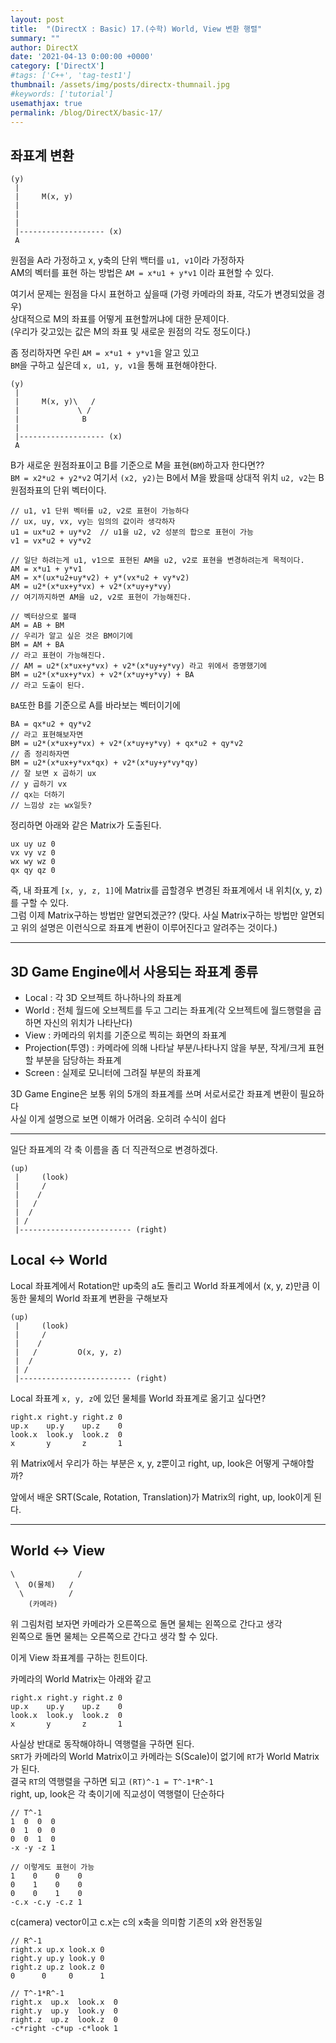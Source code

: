 ```yaml
---
layout: post
title:  "(DirectX : Basic) 17.(수학) World, View 변환 행렬"
summary: ""
author: DirectX
date: '2021-04-13 0:00:00 +0000'
category: ['DirectX']
#tags: ['C++', 'tag-test1']
thumbnail: /assets/img/posts/directx-thumnail.jpg
#keywords: ['tutorial']
usemathjax: true
permalink: /blog/DirectX/basic-17/
---
```


## 좌표계 변환

```
(y)
 | 
 |     M(x, y)
 |
 |
 |
 |------------------- (x)
 A
```

원점을 A라 가정하고 x, y축의 단위 백터를 `u1, v1`이라 가정하자<br>
AM의 벡터를 표현 하는 방법은 `AM = x*u1 + y*v1` 이라 표현할 수 있다.

여기서 문제는 원점을 다시 표현하고 싶을때 (가령 카메라의 좌표, 각도가 변경되었을 경우)<br>
상대적으로 M의 좌표를 어떻게 표현할꺼냐에 대한 문제이다.<br>
(우리가 갖고있는 값은 M의 좌표 및 새로운 원점의 각도 정도이다.)

좀 정리하자면 우린 `AM = x*u1 + y*v1`을 알고 있고<br>
`BM`을 구하고 싶은데 `x, u1, y, v1`을 통해 표현해야한다.

```
(y)
 | 
 |     M(x, y)\   /
 |             \ /
 |              B
 |
 |------------------- (x)
 A
```

B가 새로운 원점좌표이고 B를 기준으로 M을 표현(`BM`)하고자 한다면??<br>
`BM = x2*u2 + y2*v2` 여기서 `(x2, y2)`는 B에서 M을 봤을때 상대적 위치 `u2, v2`는 B원점좌표의 단위 벡터이다.

```
// u1, v1 단위 벡터를 u2, v2로 표현이 가능하다
// ux, uy, vx, vy는 임의의 값이라 생각하자
u1 = ux*u2 + uy*v2  // u1을 u2, v2 성분의 합으로 표현이 가능
v1 = vx*u2 + vy*v2
```

```
// 일단 하려는게 u1, v1으로 표현된 AM을 u2, v2로 표현을 변경하려는게 목적이다.
AM = x*u1 + y*v1
AM = x*(ux*u2+uy*v2) + y*(vx*u2 + vy*v2)
AM = u2*(x*ux+y*vx) + v2*(x*uy+y*vy)
// 여기까지하면 AM을 u2, v2로 표현이 가능해진다.
```

```
// 벡터상으로 볼때
AM = AB + BM
// 우리가 알고 싶은 것은 BM이기에
BM = AM + BA
// 라고 표현이 가능해진다.
// AM = u2*(x*ux+y*vx) + v2*(x*uy+y*vy) 라고 위에서 증명했기에
BM = u2*(x*ux+y*vx) + v2*(x*uy+y*vy) + BA
// 라고 도출이 된다.
```

`BA`또한 B를 기준으로 A를 바라보는 벡터이기에

```
BA = qx*u2 + qy*v2
// 라고 표현해보자면
BM = u2*(x*ux+y*vx) + v2*(x*uy+y*vy) + qx*u2 + qy*v2
// 좀 정리하자면
BM = u2*(x*ux+y*vx*qx) + v2*(x*uy+y*vy*qy)
// 잘 보면 x 곱하기 ux
// y 곱하기 vx
// qx는 더하기
// 느낌상 z는 wx일듯?
```

정리하면 아래와 같은 Matrix가 도출된다.

```
ux uy uz 0
vx vy vz 0
wx wy wz 0
qx qy qz 0
```

즉, 내 좌표계 `[x, y, z, 1]`에 Matrix를 곱할경우 변경된 좌표계에서 내 위치(x, y, z)를 구할 수 있다.<br>
그럼 이제 Matrix구하는 방법만 알면되겠군?? (맞다. 사실 Matrix구하는 방법만 알면되고 위의 설명은 이런식으로 좌표계 변환이 이루어진다고 알려주는 것이다.)

---

## 3D Game Engine에서 사용되는 좌표계 종류

* Local : 각 3D 오브젝트 하나하나의 좌표계
* World : 전체 월드에 오브젝트를 두고 그리는 좌표계(각 오브젝트에 월드행렬을 곱하면 자신의 위치가 나타난다)
* View : 카메라의 위치를 기준으로 찍히는 화면의 좌표계
* Projection(투영) : 카메라에 의해 나타날 부분/나타나지 않을 부분, 작게/크게 표현할 부분을 담당하는 좌표계
* Screen : 실제로 모니터에 그려질 부분의 좌표계

3D Game Engine은 보통 위의 5개의 좌표계를 쓰며 서로서로간 좌표계 변환이 필요하다<br>
사실 이게 설명으로 보면 이해가 어려움. 오히려 수식이 쉽다

---

일단 좌표계의 각 축 이름을 좀 더 직관적으로 변경하겠다.

```
(up)
 |     (look)
 |     /
 |    /
 |   /
 |  /
 | /
 |------------------------- (right)
```

## Local <-> World

Local 좌표계에서 Rotation만 up축의 a도 돌리고 World 좌표계에서 (x, y, z)만큼 이동한 물체의 World 좌표계 변환을 구해보자

```
(up)
 |     (look)
 |     /
 |    /
 |   /         O(x, y, z)
 |  /
 | /
 |------------------------- (right)
```

Local 좌표계 `x, y, z`에 있던 물체를 World 좌표계로 옮기고 싶다면?

```
right.x right.y right.z 0
up.x    up.y    up.z    0
look.x  look.y  look.z  0
x       y       z       1
```

위 Matrix에서 우리가 하는 부분은 x, y, z뿐이고 right, up, look은 어떻게 구해야할까?

앞에서 배운 SRT(Scale, Rotation, Translation)가 Matrix의 right, up, look이게 된다.

---

## World <-> View

```
\              /
 \  O(물체)   /
  \          /
    (카메라)
```

위 그림처럼 보자면 카메라가 오른쪽으로 돌면 물체는 왼쪽으로 간다고 생각<br>
왼쪽으로 돌면 물체는 오른쪽으로 간다고 생각 할 수 있다.<br>

이게 View 좌표계를 구하는 힌트이다.

카메라의 World Matrix는 아래와 같고

```
right.x right.y right.z 0
up.x    up.y    up.z    0
look.x  look.y  look.z  0
x       y       z       1
```

사실상 반대로 동작해야하니 역행렬을 구하면 된다.<br>
`SRT`가 카메라의 World Matrix이고 카메라는 S(Scale)이 없기에 `RT`가 World Matrix가 된다.<br>
결국 `RT`의 역행렬을 구하면 되고 `(RT)^-1 = T^-1*R^-1`<br>
right, up, look은 각 축이기에 직교성이 역행렬이 단순하다

```
// T^-1
1  0  0  0 
0  1  0  0
0  0  1  0
-x -y -z 1

// 이렇게도 표현이 가능
1    0    0    0 
0    1    0    0
0    0    1    0
-c.x -c.y -c.z 1
```

c(camera) vector이고 c.x는 c의 x축을 의미함 기존의 x와 완전동일

```
// R^-1
right.x up.x look.x 0
right.y up.y look.y 0
right.z up.z look.z 0
0      0     0      1
```

```
// T^-1*R^-1
right.x  up.x  look.x  0
right.y  up.y  look.y  0
right.z  up.z  look.z  0
-c*right -c*up -c*look 1
```